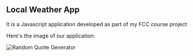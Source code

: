 ## Local Weather App
It is a Javascript application developed as part of my FCC course project

Here's the image of our application:
 
![Random Quote Generator](https://github.com/Ajeet-shukla/FCC-Projects/blob/master/LocalWeatherApp/Screenshot%20from%202016-10-17%2023-02-31.png "Random quote Generator")


